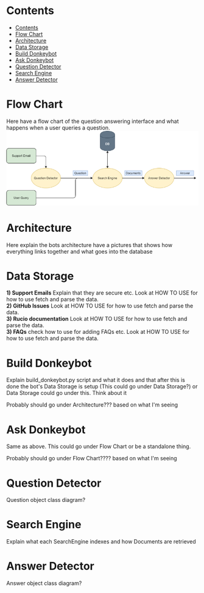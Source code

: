 # Contents
- [Contents](#contents)
- [Flow Chart](#flow-chart)
- [Architecture](#architecture)
- [Data Storage](#data-storage)
- [Build Donkeybot](#build-donkeybot)
- [Ask Donkeybot](#ask-donkeybot)
- [Question Detector](#question-detector)
- [Search Engine](#search-engine)
- [Answer Detector](#answer-detector)

# Flow Chart
Here have a flow chart of the question answering interface and what happens when a user queries a question.
![qa_flow_chart](./img/qa_flow_chart.png)

# Architecture
Here explain the bots architecture have a pictures that shows how everything links together and what goes into the database

# Data Storage
**1) Support Emails**  Explain that they are secure etc. Look at HOW TO USE for how to use fetch and parse the data.  
**2) GitHub Issues**  Look at HOW TO USE for how to use fetch and parse the data.    
**3) Rucio documentation**    Look at HOW TO USE for how to use fetch and parse the data.  
**3) FAQs** check how to use for adding FAQs etc.   Look at HOW TO USE for how to use fetch and parse the data.  

# Build Donkeybot
Explain build_donkeybot.py script and what it does and that after this is done
the bot's Data Storage is setup (This could go under Data Storage?) or Data Storage could
go under this. Think about it

Probably should go under Architecture??? based on what I'm seeing

# Ask Donkeybot 
Same as above. This could go under Flow Chart or be a standalone thing.

Probably should go under Flow Chart???? based on what I'm seeing

# Question Detector
Question object class diagram?

# Search Engine
Explain what each SearchEngine indexes and how Documents are retrieved

# Answer Detector
Answer object class diagram?

